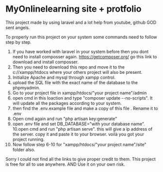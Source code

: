 # MyOnlinelearning site + protfolio


This project made by using laravel and a lot help from youtube, github GOD sent angels.


To properly run this project on your system some commands need to follow step by step.

1. If you have worked with laravel in your system before then you dont need to install composser again. https://getcomposer.org/ go this link to download and install composser.
2. Then you need to download this repo and move it to the c://xampp/htdocs where your others project will also be present.
3. Initialize Apache and mysql through xampp control.
4. upload the SQL file with the exact name of the database to the phpmyadmin.
5. Go to your project file in xampp/htdocs/"your project name"/admin
6. open cmd in this loaction and type "composer update --no-scripts". It will update all the packages according to your system.
7. then find the .env.example file and make a copy of this file . Rename it to .env
8. Open cmd again and run "php artisan key:generate"
9. open .env file and set DB_DATABASE="with your database name".
10.open cmd and run "php artisan serve". this will give a ip address of the server. copy it and paste it to your browser. voilà you got your project running.
11. Now follow step 6-10 for "xampp/htdocs/"your project name"/site" folder also.




Sorry I could not find all the links to give proper credit to them.
This project is free for all to use anywhere. AND Use it on your own risk.
